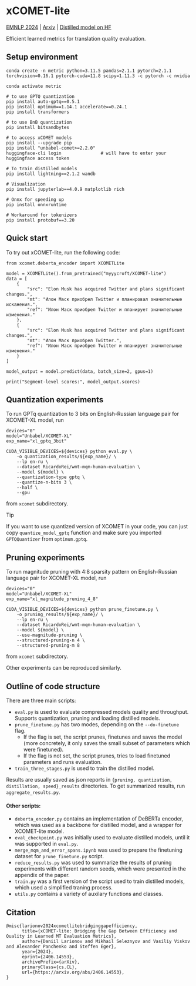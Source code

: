 # xCOMET-lite

[EMNLP 2024](https://aclanthology.org/2024.emnlp-main.1223/) | [Arxiv](https://arxiv.org/abs/2406.14553) | [Distilled model on HF](https://huggingface.co/myyycroft/XCOMET-lite)

Efficient learned metrics for translation quality evaluation.


## Setup environment
```
conda create -n metric python=3.11.5 pandas=2.1.1 pytorch=2.1.1 torchvision=0.16.1 pytorch-cuda=11.8 scipy=1.11.3 -c pytorch -c nvidia

conda activate metric

# to use GPTQ quantization
pip install auto-gptq==0.5.1
pip install optimum==1.14.1 accelerate==0.24.1
pip install transformers

# to use BnB quantization
pip install bitsandbytes

# to access xCOMET models
pip install --upgrade pip
pip install "unbabel-comet>=2.2.0"
huggingface-cli login               # will have to enter your huggingface access token

# To train distilled models
pip install lightning==2.1.2 wandb

# Visualization
pip install jupyterlab==4.0.9 matplotlib rich

# Onnx for speeding up
pip install onnxruntime

# Workaround for tokenizers
pip install protobuf==3.20
```

## Quick start

To try out xCOMET-lite, run the following code:

```
from xcomet.deberta_encoder import XCOMETLite

model = XCOMETLite().from_pretrained("myyycroft/XCOMET-lite")
data = [
    {
        "src": "Elon Musk has acquired Twitter and plans significant changes.",
        "mt": "Илон Маск приобрел Twitter и планировал значительные искажения.",
        "ref": "Илон Маск приобрел Twitter и планирует значительные изменения."
    },
    {
        "src": "Elon Musk has acquired Twitter and plans significant changes.",
        "mt": "Илон Маск приобрел Twitter.",
        "ref": "Илон Маск приобрел Twitter и планирует значительные изменения."
    }
]

model_output = model.predict(data, batch_size=2, gpus=1)

print("Segment-level scores:", model_output.scores)
```

## Quantization experiments

To run GPTq quantization to 3 bits on English-Russian language pair for XCOMET-XL model, run

```
devices="0"
model="Unbabel/XCOMET-XL"
exp_name="xl_gptq_3bit"

CUDA_VISIBLE_DEVICES=${devices} python eval.py \
    -o quantization_results/${exp_name}/ \
    --lp en-ru \
    --dataset RicardoRei/wmt-mqm-human-evaluation \
    --model ${model} \
    --quantization-type gptq \
    --quantize-n-bits 3 \
    --half \
    --gpu
```
from `xcomet` subdirectory.

> [!TIP]
> If you want to use quantized version of XCOMET in your code, you can just copy `quantize_model_gptq` function and make sure you imported `GPTQQuantizer` from `optimum.gptq`.

## Pruning experiments

To run magnitude pruning with 4:8 sparsity pattern on English-Russian language pair for XCOMET-XL model, run
```
devices="0"
model="Unbabel/XCOMET-XL"
exp_name="xl_magnitude_pruning_4_8"

CUDA_VISIBLE_DEVICES=${devices} python prune_finetune.py \
    -o pruning_results/${exp_name}/ \
    --lp en-ru \
    --dataset RicardoRei/wmt-mqm-human-evaluation \
    --model ${model} \
    --use-magnitude-pruning \
    --structured-pruning-n 4 \
    --structured-pruning-m 8
```
from `xcomet` subdirectory.

Other experiments can be reproduced similarly.

## Outline of code structure

There are three main scripts:
- `eval.py` is used to evaluate compressed models quality and throughput. Supports quantization, pruning and loading distilled models.
- `prune_finetune.py` has two modes, depending on the `--do-finetune` flag.
  - If the flag is set, the script prunes, finetunes and saves the model (more concretely, it only saves the small subset of parameters which were finetuned).
  - If the flag is not set, the script prunes, tries to load finetuned parameters and runs evaluation.
- `train_three_stages.py` is used to train the distilled model.

Results are usually saved as json reports in `{pruning, quantization, distillation, speed}_results` directories. To get summarized results, run `aggregate_results.py`.

#### Other scripts:
- `deberta_encoder.py` contains an implementation of DeBERTa encoder, which was used as a backbone for distilled model, and a wrapper for XCOMET-lite model.
- `eval_checkpoint.py` was initially used to evaluate distilled models, until it was supported in `eval.py`.
- `merge_mqm_and_error_spans.ipynb` was used to prepare the finetuning dataset for `prune_finetune.py` script.
- `reduce_results.py` was used to summarize the results of pruning experiments with different random seeds, which were presented in the appendix of the paper.
- `train.py` was a first version of the script used to train distilled models, which used a simplified traning process.
- `utils.py` contains a variety of auxilary functions and classes.

## Citation

```
@misc{larionov2024xcometlitebridginggapefficiency,
      title={xCOMET-lite: Bridging the Gap Between Efficiency and Quality in Learned MT Evaluation Metrics}, 
      author={Daniil Larionov and Mikhail Seleznyov and Vasiliy Viskov and Alexander Panchenko and Steffen Eger},
      year={2024},
      eprint={2406.14553},
      archivePrefix={arXiv},
      primaryClass={cs.CL},
      url={https://arxiv.org/abs/2406.14553}, 
}
```